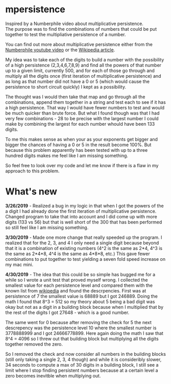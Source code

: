 # mpersistence

Inspired by a Numberphile video about multiplicative persistence.  
The purpose was to find the combinations of numbers
that could be put together to test the multipliative persistence of a number.  

You can find out more about multiplicative persistence either from the 
[Numberphile youtube video](https://www.youtube.com/watch?v=Wim9WJeDTHQ&t=603s) 
or the [Wikipedia article](https://en.wikipedia.org/wiki/Persistence_of_a_number).

My idea was to take each of the digits to build a number with the possibility 
of a high persistence (2,3,4,6,7,8,9) and find all the powers of that number up
to a given limit, currently 500, and for each of those go through and multiply all the digits 
once (first iteration of multiplicative persistence) and as long as that number
did not have a 0 or 5 (which would cause the persistence to short circuit quickly) 
I kept as a possibility.  

The thought was I would then take that map and go through all the combinations, 
append them together in a string and test each to see if it has a high persistence.
That way I would have fewer numbers to test and would be much quicker than brute force. 
But what I found though was that I had very few combinations - 28 to be precise with 
the largest number I could make by combining the largest for each number
 whould have been 133 digits.  
 
To me this makes sense as when your as your exponents get bigger and bigger the chances of 
having a 0 or 5 in the result become 100%.  But because this problem apparently 
has been tested with up to a three hundred digits makes me feel like I am missing
something.  

So feel free to look over my code and let me know if there is a flaw in 
my approach to this problem.    

# What's new

**3/26/2019** - Realized a bug in my logic in that when I got the powers of the a
digit I had already done the first iteration of multiplicative persistence.   
Changed program to take that into account and I did come up with more digits (133 vs 56)
but that is well short of the 300 that has been performed so still feel like 
I am missing something.

**3/30/2019** - Made one more change that really speeded up the program.  I 
realized that for the 2, 3, and 4 I only need a single digit because beyond that
it is a combination of existing numbers (4^2 is the same as 2\*4, 4^3 is the 
same as 2\*4\*8, 4^4 is the same as 4\*8\*8, etc.)  This gave fewer combinations 
to put together to test yielding a seven fold speed increase on my mac mini.

**4/30/2019** - The idea that this could be so simple has bugged me for a while 
so I wrote a unit test that proved myself wrong.  I collected the smallest value 
for each persistence level and compared them with the known list from [wikipedia](https://en.wikipedia.org/wiki/Persistence_of_a_number) 
and found the descrpencies.   First was at persistence of 7 the smallest value is 68889
but I got 246889.   Doing the math I found that 8^3 = 512 so my theory about 5 being
a bad digit was okay but not as a digit in a building block because when I 
multiplied that by the rest of the digits I got 27648 - which is a good number.

The same went for 0 because after removing the check for 5 the next descrepency was the persistence level 10 where 
the smallest number is 3778888999 and I got 24666778899.  Here again doing the math I 
saw that 8^4 = 4096 so I threw out that building block but multiplying all the digits 
together removed the zero.    

So I removed the check and now consider all numbers in the building blocks (still only 
taking a single 2, 3, 4 though) and while it is consideribly slower, 34 seconds to compute 
a max of 30 digits in a building block,  I still see a limit where I stop finding 
persistent numbers because at a certain level a zero becomes inevitble when multiplying out.    